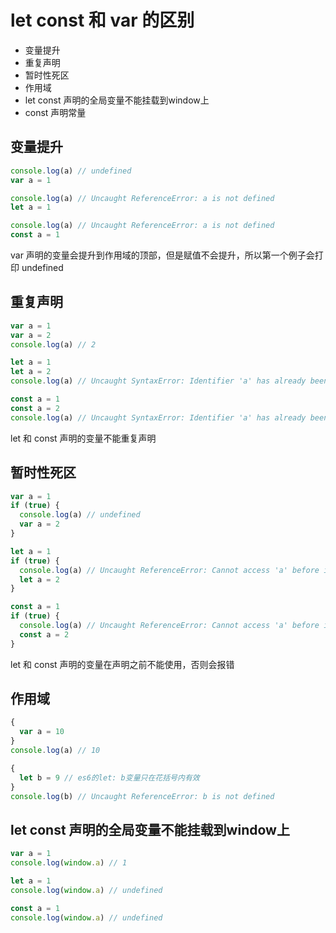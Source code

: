 # let const 和 var 的区别

- 变量提升
- 重复声明
- 暂时性死区
- 作用域
- let const 声明的全局变量不能挂载到window上
- const 声明常量

## 变量提升

```js
console.log(a) // undefined
var a = 1
```

```js
console.log(a) // Uncaught ReferenceError: a is not defined
let a = 1
```

```js
console.log(a) // Uncaught ReferenceError: a is not defined
const a = 1
```

var 声明的变量会提升到作用域的顶部，但是赋值不会提升，所以第一个例子会打印 undefined

## 重复声明

```js
var a = 1
var a = 2
console.log(a) // 2
```

```js
let a = 1
let a = 2
console.log(a) // Uncaught SyntaxError: Identifier 'a' has already been declared
```

```js
const a = 1
const a = 2
console.log(a) // Uncaught SyntaxError: Identifier 'a' has already been declared
```

let 和 const 声明的变量不能重复声明

## 暂时性死区

```js
var a = 1
if (true) {
  console.log(a) // undefined
  var a = 2
}
```

```js
let a = 1
if (true) {
  console.log(a) // Uncaught ReferenceError: Cannot access 'a' before initialization
  let a = 2
}
```

```js
const a = 1
if (true) {
  console.log(a) // Uncaught ReferenceError: Cannot access 'a' before initialization
  const a = 2
}
```

let 和 const 声明的变量在声明之前不能使用，否则会报错

## 作用域

```js
{
  var a = 10
}
console.log(a) // 10

{
  let b = 9 // es6的let: b变量只在花括号内有效
}
console.log(b) // Uncaught ReferenceError: b is not defined
```

## let const 声明的全局变量不能挂载到window上

```js
var a = 1
console.log(window.a) // 1
```

```js
let a = 1
console.log(window.a) // undefined
```

```js
const a = 1
console.log(window.a) // undefined
```
